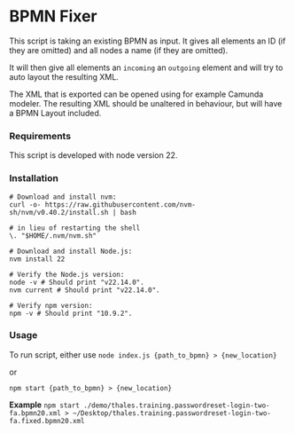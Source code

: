 # BPMN Fixer
This script is taking an existing BPMN as input. It gives all elements an ID (if they are omitted) and all nodes a name (if they are omitted).

It will then give all elements an `incoming` an `outgoing` element and will try to auto layout the resulting XML.

The XML that is exported can be opened using for example Camunda modeler. The resulting XML should be unaltered in behaviour, but will have a BPMN Layout included.


### Requirements
This script is developed with node version 22.

### Installation
```
# Download and install nvm:
curl -o- https://raw.githubusercontent.com/nvm-sh/nvm/v0.40.2/install.sh | bash

# in lieu of restarting the shell
\. "$HOME/.nvm/nvm.sh"

# Download and install Node.js:
nvm install 22

# Verify the Node.js version:
node -v # Should print "v22.14.0".
nvm current # Should print "v22.14.0".

# Verify npm version:
npm -v # Should print "10.9.2".
```

### Usage
To run script, either use
```node index.js {path_to_bpmn} > {new_location}```

or

```npm start {path_to_bpmn} > {new_location}```

**Example**
```npm start ./demo/thales.training.passwordreset-login-two-fa.bpmn20.xml > ~/Desktop/thales.training.passwordreset-login-two-fa.fixed.bpmn20.xml```